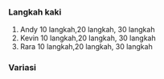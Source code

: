 ### Langkah kaki
1. Andy 10 langkah,20 langkah, 30 langkah
2. Kevin 10 langkah,20 langkah, 30 langkah
3. Rara 10 langkah,20 langkah, 30 langkah

### Variasi
